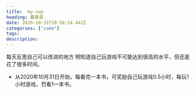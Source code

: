 ```yaml
---
title:  my-sop
heading: 蠢事录
date: 2020-10-31T10:58:14.442Z
categories: ["code"]
tags: 
description: 
---
```



每天反思自己可以改进的地方
明知道自己玩游戏不可能达到很高的水平，但还是花了很多时间。
- 从2020年10月31日开始，每看完一本书，可奖励自己玩游戏0.5小时，每玩1小时游戏，罚看1一本书。